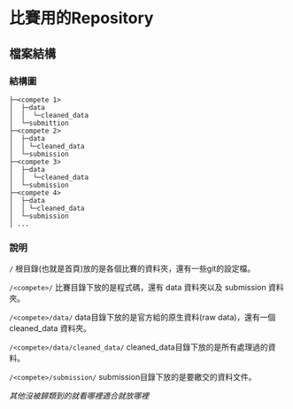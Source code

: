 # 比賽用的Repository
## 檔案結構
### 結構圖
```
├─<compete 1>
│  ├─data
│  │  └─cleaned_data
│  └─submittion
├─<compete 2>
│  ├─data
│  │ └─cleaned_data
│  └─submission
├─<compete 3>
│  ├─data
│  │  └─cleaned_data
│  └─submission
├─<compete 4>
│  ├─data
│  │ └─cleaned_data
│  └─submission
│ ...
```

### 說明
`/` 根目錄(也就是首頁)放的是各個比賽的資料夾，還有一些git的設定檔。

`/<compete>/` 比賽目錄下放的是程式碼，還有 data 資料夾以及 submission 資料夾。

`/<compete>/data/` data目錄下放的是官方給的原生資料(raw data)，還有一個 cleaned_data 資料夾。

`/<compete>/data/cleaned_data/` cleaned_data目錄下放的是所有處理過的資料。

`/<compete>/submission/` submission目錄下放的是要繳交的資料文件。

*其他沒被歸類到的就看哪裡適合就放哪裡*